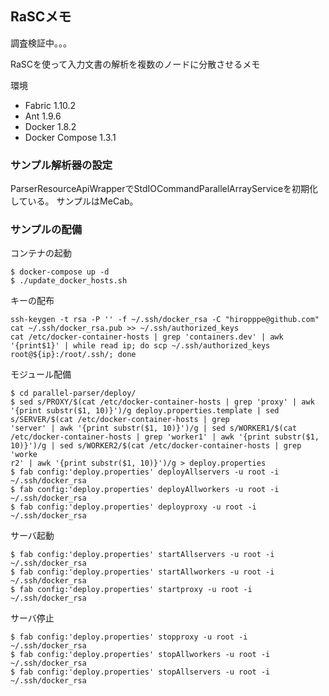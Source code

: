 ## RaSCメモ

調査検証中。。。

RaSCを使って入力文書の解析を複数のノードに分散させるメモ

環境
- Fabric 1.10.2
- Ant 1.9.6
- Docker 1.8.2
- Docker Compose 1.3.1

### サンプル解析器の設定
ParserResourceApiWrapperでStdIOCommandParallelArrayServiceを初期化している。
サンプルはMeCab。

### サンプルの配備
コンテナの起動
```
$ docker-compose up -d
$ ./update_docker_hosts.sh
```
キーの配布
```
ssh-keygen -t rsa -P '' -f ~/.ssh/docker_rsa -C "hiropppe@github.com" 
cat ~/.ssh/docker_rsa.pub >> ~/.ssh/authorized_keys
cat /etc/docker-container-hosts | grep 'containers.dev' | awk '{print$1}' | while read ip; do scp ~/.ssh/authorized_keys root@${ip}:/root/.ssh/; done
```

モジュール配備
```
$ cd parallel-parser/deploy/
$ sed s/PROXY/$(cat /etc/docker-container-hosts | grep 'proxy' | awk '{print substr($1, 10)}')/g deploy.properties.template | sed s/SERVER/$(cat /etc/docker-container-hosts | grep 
'server' | awk '{print substr($1, 10)}')/g | sed s/WORKER1/$(cat /etc/docker-container-hosts | grep 'worker1' | awk '{print substr($1, 10)}')/g | sed s/WORKER2/$(cat /etc/docker-container-hosts | grep 'worke
r2' | awk '{print substr($1, 10)}')/g > deploy.properties
$ fab config:'deploy.properties' deployAllservers -u root -i ~/.ssh/docker_rsa
$ fab config:'deploy.properties' deployAllworkers -u root -i ~/.ssh/docker_rsa
$ fab config:'deploy.properties' deployproxy -u root -i ~/.ssh/docker_rsa
```

サーバ起動
```
$ fab config:'deploy.properties' startAllservers -u root -i ~/.ssh/docker_rsa
$ fab config:'deploy.properties' startAllworkers -u root -i ~/.ssh/docker_rsa
$ fab config:'deploy.properties' startproxy -u root -i ~/.ssh/docker_rsa
```

サーバ停止
```
$ fab config:'deploy.properties' stopproxy -u root -i ~/.ssh/docker_rsa
$ fab config:'deploy.properties' stopAllworkers -u root -i ~/.ssh/docker_rsa
$ fab config:'deploy.properties' stopAllservers -u root -i ~/.ssh/docker_rsa
```
